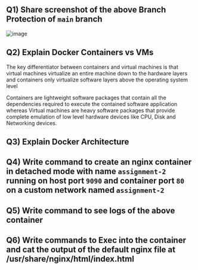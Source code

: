Q1) Share screenshot of the above Branch Protection of `main` branch
--------------------------------------------------------------------
![image](https://user-images.githubusercontent.com/95872967/195485904-17672566-06eb-4e69-9fbf-86e4b9c4d695.png)




Q2) Explain Docker Containers vs VMs
--------------------------------------
The key differentiator between containers and virtual machines is that virtual machines virtualize an entire machine down to the hardware layers and containers only virtualize software layers above the operating system level

Containers are lightweight software packages that contain all the dependencies required to execute the contained software application whereas Virtual machines are heavy software packages that provide complete emulation of low level hardware devices like CPU, Disk and Networking devices.




Q3) Explain Docker Architecture
---------------------------------


Q4) Write command to create an nginx container in detached mode with name `assignment-2` running on host port `9090` and container port `80` on a custom network named `assignment-2`
----------------------------------------------------------------------------------------------------


Q5) Write command to see logs of the above container
------------------------------------------------------


Q6) Write commands to Exec into the container and cat the output of the default nginx file at /usr/share/nginx/html/index.html
-----------------------------------------------------------------------------------------------------

